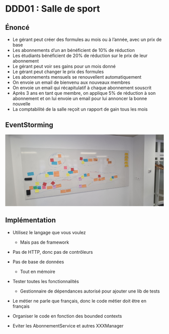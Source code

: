 # DDD01 : Salle de sport

## Énoncé
- Le gérant peut créer des formules au mois ou à l’année, avec un prix de base 
- Les abonnements d’un an bénéficient de 10% de réduction 
- Les étudiants bénéficient de 20% de réduction sur le prix de leur abonnement 
- Le gérant peut voir ses gains pour un mois donné 
- Le gérant peut changer le prix des formules 
- Les abonnements mensuels se renouvellent automatiquement 
- On envoie un email de bienvenu aux nouveaux membres 
- On envoie un email qui récapitulatif à chaque abonnement souscrit 
- Après 3 ans en tant que membre, on applique 5% de réduction à son abonnement et on lui envoie un email pour lui annoncer la bonne nouvelle 
- La comptabilité de la salle reçoit un rapport de gain tous les mois

## EventStorming
![](./event-storming.jpg)

## Implémentation
- Utilisez le langage que vous voulez
  - Mais pas de framework

- Pas de HTTP, donc pas de contrôleurs

- Pas de base de données
  - Tout en mémoire

- Tester toutes les fonctionnalités
  - Gestionnaire de dépendances autorisé pour ajouter une lib de tests

- Le métier ne parle que français, donc le code métier doit être en français

- Organiser le code en fonction des bounded contexts

- Eviter les AbonnementService et autres XXXManager
